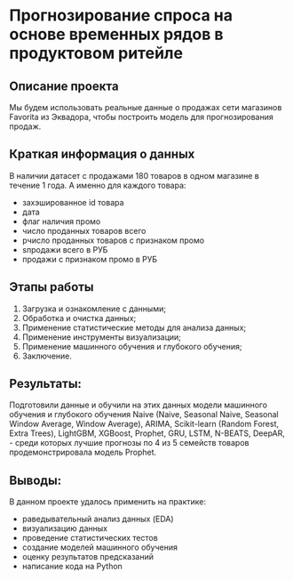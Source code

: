 # Прогнозирование спроса на основе временных рядов в продуктовом ритейле

## Описание проекта    
Мы будем использовать реальные данные о продажах сети магазинов Favorita из Эквадора, чтобы построить модель для прогнозирования продаж.

## Краткая информация о данных
В наличии датасет с продажами 180 товаров в одном магазине в течение 1 года. А именно для каждого товара:
- захэшированное id товара
- дата
- флаг наличия промо
- число проданных товаров всего
- pчисло проданных товаров с признаком промо
- sпродажи всего в РУБ
- продажи с признаком промо в РУБ

## Этапы работы 
1. Загрузка и ознакомление с данными;
2. Обработка и очистка данных;
3. Применение статистические методы для анализа данных;
4. Применение инструменты визуализации;
5. Применение машинного обучения и глубокого обучения;
6. Заключение.

## Результаты:  
Подготовили данные и обучили на этих данных модели машинного обучения и глубокого обучения Naive (Naive, Seasonal Naive, Seasonal Window Average, Window Average), ARIMA, Scikit-learn (Random Forest, Extra Trees), LightGBM, XGBoost, Prophet, GRU, LSTM, N-BEATS, DeepAR, - среди которых лучшие прогнозы по 4 из 5 семейств товаров продемонстрировала модель Prophet.

## Выводы:  
В данном проекте удалось применить на практике:
- раведывательный анализ данных (EDA)
- визуализацию данных
- проведение статистических тестов
- создание моделей машинного обучения
- оценку результатов предсказаний
- написание кода на Python
